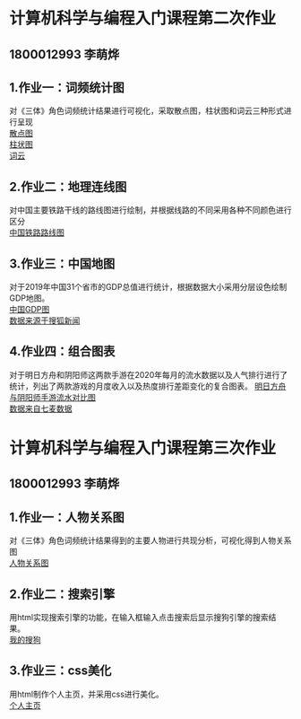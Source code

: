 # 计算机科学与编程入门课程第二次作业
##  1800012993 李萌烨      
## 1.作业一：词频统计图   
对《三体》角色词频统计结果进行可视化，采取散点图，柱状图和词云三种形式进行呈现    
[散点图](三体—人物词频散点图.png)     
[柱状图](三体-人物词频柱状图.png)     
[词云](https://damengmengdududududu.github.io/三体—人物词频云图.html)
## 2.作业二：地理连线图   
对中国主要铁路干线的路线图进行绘制，并根据线路的不同采用各种不同颜色进行区分      
[中国铁路路线图](https://damengmengdududududu.github.io/中国铁路路线图.html)
## 3.作业三：中国地图 
对于2019年中国31个省市的GDP总值进行统计，根据数据大小采用分层设色绘制GDP地图。   
[中国GDP图](https://damengmengdududududu.github.io/中国GDP数据地图.html)     
[数据来源于搜狐新闻](https://www.sohu.com/a/371574758_611449)    
## 4.作业四：组合图表
对于明日方舟和阴阳师这两款手游在2020年每月的流水数据以及人气排行进行了统计，列出了两款游戏的月度收入以及热度排行差距变化的复合图表。 
[明日方舟与阴阳师手游流水对比图](https://damengmengdududududu.github.io/明日方舟与阴阳师手游流水对比图.html)  
[数据来自七麦数据](https://www.qimai.cn/)
# 计算机科学与编程入门课程第三次作业
##  1800012993 李萌烨      
## 1.作业一：人物关系图   
对《三体》角色词频统计结果得到的主要人物进行共现分析，可视化得到人物关系图   
 [人物关系图](https://damengmengdududududu.github.io/%E5%85%B3%E7%B3%BB%E5%9B%BE-%E4%B8%89%E4%BD%93%E4%BA%BA%E7%89%A9.html)
## 2.作业二：搜索引擎   
用html实现搜索引擎的功能，在输入框输入点击搜索后显示搜狗引擎的搜索结果。                 
[我的搜狗](https://damengmengdududududu.github.io/mysougou.html)
## 3.作业三：css美化 
用html制作个人主页，并采用css进行美化。         
[个人主页](https://damengmengdududududu.github.io/zhuye.html)   



